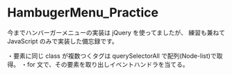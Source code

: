 # HambugerMenu_Practice

今までハンバーガーメニューの実装は jQuery を使ってましたが、
練習も兼ねて JavaScript のみで実装した備忘録です。

・要素に同じ class が複数つくタグは querySelectorAll で配列(Node-list)で取得。
・for 文で、その要素を取り出しイベントハンドラを当てる。
